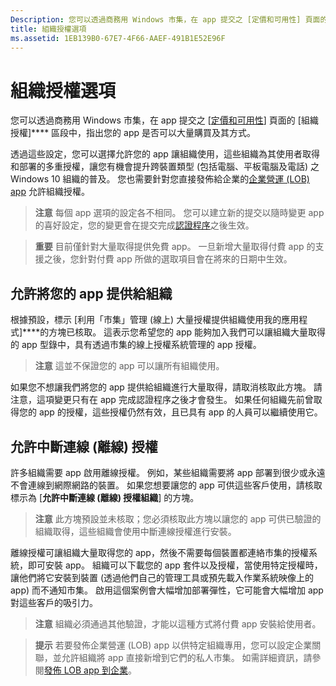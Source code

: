 ```yaml
---
Description: 您可以透過商務用 Windows 市集，在 app 提交之 [定價和可用性] 頁面的 [組織授權] 區段中，指出您的 app 是否可以大量購買及其方式。
title: 組織授權選項
ms.assetid: 1EB139B0-67E7-4F66-AAEF-491B1E52E96F
---
```


# 組織授權選項


您可以透過商務用 Windows 市集，在 app 提交之 [[定價和可用性](set-app-pricing-and-availability.md#organizational-licensing)] 頁面的 [組織授權]**** 區段中，指出您的 app 是否可以大量購買及其方式。

透過這些設定，您可以選擇允許您的 app 讓組織使用，這些組織為其使用者取得和部署的多重授權，讓您有機會提升跨裝置類型 (包括電腦、平板電腦及電話) 之 Windows 10 組織的普及。 您也需要針對您直接發佈給企業的[企業營運 (LOB) app](distribute-lob-apps-to-enterprises.md) 允許組織授權。

> **注意** 每個 app 選項的設定各不相同。 您可以建立新的提交以隨時變更 app 的喜好設定，您的變更會在提交完成[認證程序](the-app-certification-process.md)之後生效。
 
> **重要** 目前僅針對大量取得提供免費 app。 一旦新增大量取得付費 app 的支援之後，您針對付費 app 所做的選取項目會在將來的日期中生效。 

## 允許將您的 app 提供給組織


根據預設，標示 [利用「市集」管理 (線上) 大量授權提供組織使用我的應用程式]****的方塊已核取。 這表示您希望您的 app 能夠加入我們可以讓組織大量取得的 app 型錄中，具有透過市集的線上授權系統管理的 app 授權。

> **注意** 這並不保證您的 app 可以讓所有組織使用。

如果您不想讓我們將您的 app 提供給組織進行大量取得，請取消核取此方塊。 請注意，這項變更只有在 app 完成認證程序之後才會發生。 如果任何組織先前曾取得您的 app 的授權，這些授權仍然有效，且已具有 app 的人員可以繼續使用它。

## 允許中斷連線 (離線) 授權


許多組織需要 app 啟用離線授權。 例如，某些組織需要將 app 部署到很少或永遠不會連線到網際網路的裝置。 如果您想要讓您的 app 可供這些客戶使用，請核取標示為 [**允許中斷連線 (離線) 授權組織**] 的方塊。

> **注意** 此方塊預設並未核取；您必須核取此方塊以讓您的 app 可供已驗證的組織取得，這些組織會使用中斷連線授權進行安裝。

離線授權可讓組織大量取得您的 app，然後不需要每個裝置都連絡市集的授權系統，即可安裝 app。
組織可以下載您的 app 套件以及授權，當使用特定授權時，讓他們將它安裝到裝置 (透過他們自己的管理工具或預先載入作業系統映像上的 app) 而不通知市集。 啟用這個案例會大幅增加部署彈性，它可能會大幅增加 app 對這些客戶的吸引力。

>**注意** 組織必須通過其他驗證，才能以這種方式將付費 app 安裝給使用者。
 
> **提示** 若要發佈企業營運 (LOB) app 以供特定組織專用，您可以設定企業關聯，並允許組織將 app 直接新增到它們的私人市集。 如需詳細資訊，請參閱[發佈 LOB app 到企業](distribute-lob-apps-to-enterprises.md)。


<!--HONumber=Mar16_HO1-->


